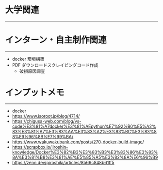 # 大学関連
* * *
# インターン・自主制作関連
* * *
- docker 環境構築
- PDF ダウンロードスクレイピングコード作成
  - 破損原因調査
# インプットメモ
* * *
- docker
- https://www.isoroot.jp/blog/4714/
- https://chigusa-web.com/blog/vs-code%E3%81%A7docker%E3%81%AEpython%E7%92%B0%E5%A2%83%E3%81%A7%E3%83%AA%E3%83%A2%E3%83%BC%E3%83%88%E9%96%8B%E7%99%BA/
- https://www.wakuwakubank.com/posts/270-docker-build-image/
- https://scrapbox.io/jiroshin-knowledge/Docker%E3%82%B3%E3%83%B3%E3%83%86%E3%83%8A%E3%81%B8%E3%81%AE%E5%85%A5%E3%82%8A%E6%96%B9
- https://zenn.dev/piroshiki/articles/8b69c848b61ff5
